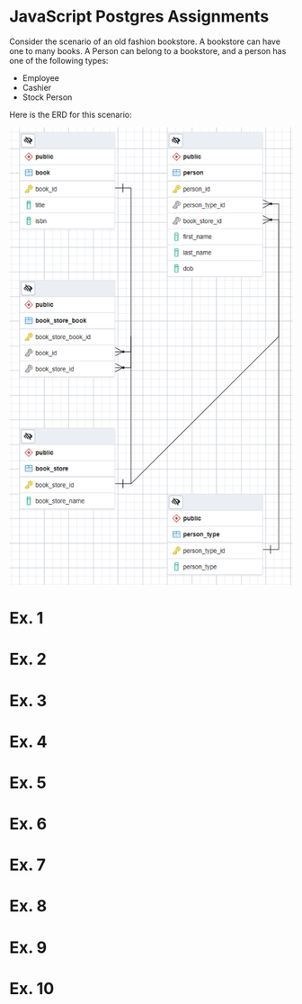 # JavaScript Postgres Assignments

Consider the scenario of an old fashion bookstore.  A bookstore can have one to many books.  A Person can belong to a bookstore, and a person has one of the following types:
  - Employee
  - Cashier
  - Stock Person

Here is the ERD for this scenario:

![](./docs/erd.png)

# Ex. 1

# Ex. 2

# Ex. 3

# Ex. 4

# Ex. 5

# Ex. 6

# Ex. 7

# Ex. 8

# Ex. 9

# Ex. 10
